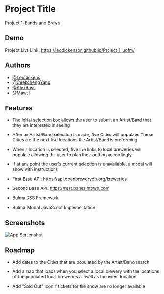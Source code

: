 
# Project Title

Project 1: Bands and Brews

## Demo

Project Live Link: 
https://leodickenson.github.io/Project_1_uofm/

## Authors

- [@LeoDickens](https://github.com/LeoDickenson)
- [@CeebchengYang](https://github.com/Ceebcheng)
- [@AlexHuss](https://github.com/Huss33)
- [@Mawel](https://github.com/MSalah2021)

## Features

- The initial selection box allows the user to submit an Artist/Band that they are interested in seeing

- After an Artist/Band selection is made, five Cities will populate. These Cities are the next five locations the Artist/Band is preforming

- Wnen a location is selected, five live links to  local breweries will populate allowing the user to plan their outting accordingly

- If at any point the user's current selection is unavailable, a modal will show with instructions

- First Base API: 
https://api.openbrewerydb.org/breweries

- Second Base API: 
https://rest.bandsintown.com

- Bulma CSS Framework

- Bulma: Modal JavaScript Implementation

## Screenshots

![App Screenshot](https://via.placeholder.com/468x300?text=App+Screenshot+Here)
## Roadmap

- Add dates to the Cities that are populated by the Artist/Band search

- Add a map that loads when you select a local brewery with the locations of the populated local breweries as well as the event location

- Add "Sold Out" icon if tickets for the show are no longer available